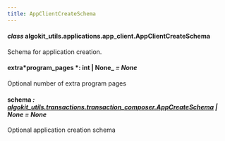 ```yaml
---
title: AppClientCreateSchema
---
```


#### _class_ algokit_utils.applications.app_client.AppClientCreateSchema

Schema for application creation.

#### extra*program_pages *: int | None\_ _= None_

Optional number of extra program pages

#### schema _: [algokit_utils.transactions.transaction_composer.AppCreateSchema](/reference/algokit-utils-py/api/docs/markdown/autoapi/algokit_utils/transactions/transaction_composer/appcreateschema/#algokit_utils.transactions.transaction_composer.AppCreateSchema) | None_ _= None_

Optional application creation schema
